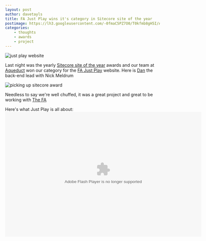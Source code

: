 ```yaml
--- 
layout: post 
author: davetayls 
title: FA Just Play wins it's category in Sitecore site of the year
postimage: https://lh3.googleusercontent.com/-0fmaC5PZ7O0/T0kfmb8gH5I/AAAAAAAAkrM/wsQRS_FYCus/s800/justplay.jpg
categories:
    - thoughts
    - awards
    - project
---
```


![just play website](https://lh5.googleusercontent.com/-5XZmZiq85yc/Ts4WqMzCqQI/AAAAAAAAjw0/DT6lFI32nSE/s1007/justplay.png)

Last night was the yearly [Sitecore site of the year](http://www.sitecore.net/Customers/SiteOfTheYear.aspx) awards and our team at [Aqueduct](http://aqueduct.co.uk) won our category for the [FA Just Play](http://justplay.thefa.com) website. Here is [Dan](http://twitter.com/dan_rachele) the back-end lead with Nick Meldrum

![picking up sitecore award](http://a.yfrog.com/img610/2971/vk6zs.jpg)

Needless to say we're well chuffed, it was a great project and great to be working with [The FA](http://thefa.com)

Here's what Just Play is all about:
<object id="flashObj" width="640" height="407" classid="clsid:D27CDB6E-AE6D-11cf-96B8-444553540000" codebase="http://download.macromedia.com/pub/shockwave/cabs/flash/swflash.cab#version=9,0,47,0"><param name="movie" value="http://c.brightcove.com/services/viewer/federated_f9?isVid=1" /><param name="bgcolor" value="#FFFFFF" /><param name="flashVars" value="videoId=1038462326001&playerID=63226006001&playerKey=AQ~~,AAAABqi8H-k~,gG6o9IHMK6z0o1T1iuhVEDILaXxiZaeC&domain=embed&dynamicStreaming=true&autoStart=false" /><param name="base" value="http://admin.brightcove.com" /><param name="seamlesstabbing" value="false" /><param name="allowFullScreen" value="true" /><param name="swLiveConnect" value="true" /><param name="allowScriptAccess" value="always" /><embed src="http://c.brightcove.com/services/viewer/federated_f9?isVid=1" bgcolor="#FFFFFF" flashVars="videoId=1038462326001&playerID=63226006001&playerKey=AQ~~,AAAABqi8H-k~,gG6o9IHMK6z0o1T1iuhVEDILaXxiZaeC&domain=embed&dynamicStreaming=true&autoStart=false" base="http://admin.brightcove.com" name="flashObj" width="640" height="407" seamlesstabbing="false" type="application/x-shockwave-flash" allowFullScreen="true" swLiveConnect="true" allowScriptAccess="always" pluginspage="http://www.macromedia.com/shockwave/download/index.cgi?P1_Prod_Version=ShockwaveFlash"></embed></object>


